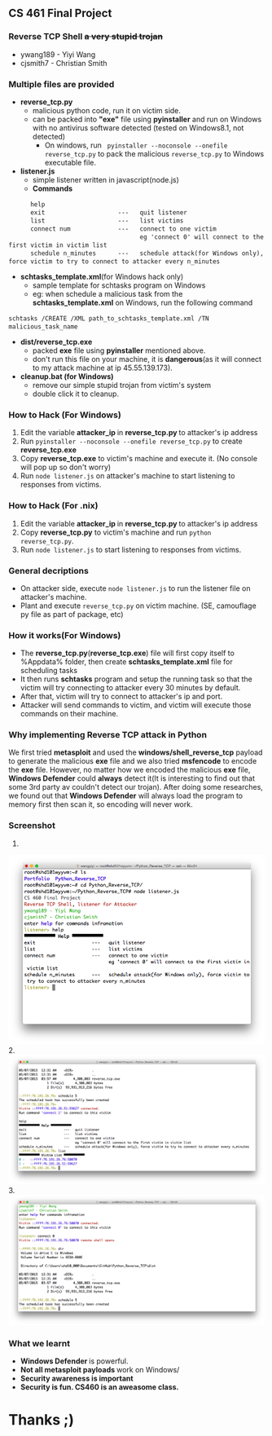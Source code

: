 ## CS 461 Final Project
### Reverse TCP Shell ~~a very stupid trojan~~
- ywang189 - Yiyi Wang
- cjsmith7 - Christian Smith

### Multiple files are provided
- <strong>reverse_tcp.py</strong>
    -  malicious python code, run it on victim side.
    -  can be packed into <strong>"exe"</strong> file using <strong>pyinstaller</strong> and run on Windows with no antivirus software detected (tested on Windows8.1, not detected)
        - On windows, run ``` pyinstaller --noconsole --onefile reverse_tcp.py``` to pack the malicious ```reverse_tcp.py``` to Windows executable file.
- <strong>listener.js</strong>
    - simple listener written in javascript(node.js)
    - <strong> Commands </strong>
```
      help
      exit                    ---   quit listener
      list                    ---   list victims
      connect num             ---   connect to one victim
                                    eg 'connect 0' will connect to the first victim in victim list
      schedule n_minutes      ---   schedule attack(for Windows only), force victim to try to connect to attacker every n_minutes
```
- <strong>schtasks_template.xml</strong>(for Windows hack only)
    - sample template for schtasks program on Windows
    - eg: when schedule a malicious task from the <strong>schtasks_template.xml</strong> on Windows, run the following command
```
schtasks /CREATE /XML path_to_schtasks_template.xml /TN malicious_task_name
```  
- <strong> dist/reverse_tcp.exe </strong>
    - packed <strong>exe</strong> file using <strong>pyinstaller</strong> mentioned above.
    - <storng>don't run</strong> this file on your machine, it is <strong>dangerous</strong>(as it will connect to my attack machine at ip 45.55.139.173).
- <strong>cleanup.bat (for Windows)</strong>
    - remove our simple stupid trojan from victim's system
    - double click it to cleanup.

### How to Hack (For Windows)
1. Edit the variable <strong> attacker_ip  </strong> in <strong> reverse_tcp.py </strong> to attacker's ip address
2. Run ```pyinstaller --noconsole --onefile reverse_tcp.py``` to create <strong>reverse_tcp.exe</strong>
3. Copy <strong>reverse_tcp.exe</strong> to victim's machine and execute it. (No console will pop up so don't worry)
4. Run ```node listener.js``` on attacker's machine to start listening to responses from victims.

### How to Hack (For .nix)
1. Edit the variable <strong> attacker_ip  </strong> in <strong> reverse_tcp.py </strong> to attacker's ip address
3. Copy <strong>reverse_tcp.py</strong> to victim's machine and run ```python reverse_tcp.py```.
4. Run ```node listener.js``` to start listening to responses from victims.


### General decriptions
* On attacker side, execute ```node listener.js``` to run the listener file on attacker's machine.
* Plant and execute ```reverse_tcp.py``` on victim machine. (SE, camouflage py file as part of package, etc)

### How it works(For Windows)
* The <Strong>reverse_tcp.py</strong>(<strong>reverse_tcp.exe</strong>) file will first copy itself to %Appdata% folder, then create <strong>schtasks_template.xml</strong> file for scheduling tasks
* It then runs <strong>schtasks</strong> program and setup the running task so that the victim will try connecting to attacker every 30 minutes by default.
* After that, victim will try to connect to attacker's ip and port.
* Attacker will send commands to victim, and victim will execute those commands on their machine.



### Why implementing Reverse TCP attack in Python
We first tried <strong>metasploit</strong> and used the <strong>windows/shell_reverse_tcp</strong> payload to generate the malicious <strong>exe</strong> file and we also tried <strong>msfencode</strong> to encode the <strong>exe</strong> file. However, no matter how we encoded the malicious <strong>exe</strong> file, <strong>Windows Defender</strong> could <strong>always</strong> detect it(It is interesting to find out that some 3rd party av couldn't detect our trojan). After doing some researches, we found out that <strong>Windows Defender</strong> will always load the program to memory first then scan it, so encoding will never work.

### Screenshot
1.
<img src="screenshot/1.png">  
2.
<img src="screenshot/2.png">  
3.
<img src="screenshot/3.png">

### What we learnt
- <strong> Windows Defender </strong> is powerful.
- <strong> Not all metasploit payloads </strong> work on Windows/
- <strong> Security awareness is important </strong>
- <strong> Security is fun. CS460 is an aweasome class.</strong>

# Thanks ;)
